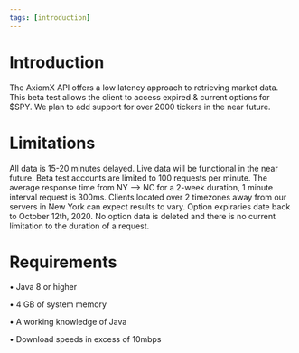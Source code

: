 ```yaml
---
tags: [introduction]
---
```


# Introduction

The AxiomX API offers a low latency approach to retrieving market data. This beta test allows the client to access expired & current options for $SPY. We plan to add support for over 2000 tickers in the near future.

# Limitations

All data is 15-20 minutes delayed. Live data will be functional in the near future. Beta test accounts are limited to 100 requests per minute. The average response time from NY --> NC for a 2-week duration, 1 minute interval request is 300ms. Clients located over 2 timezones away from our servers in New York can expect results to vary. Option expiraries date back to October 12th, 2020. No option data is deleted and there is no current limitation to the duration of a request. 

# Requirements
• Java 8 or higher

• 4 GB of system memory

• A working knowledge of Java

• Download speeds in excess of 10mbps
